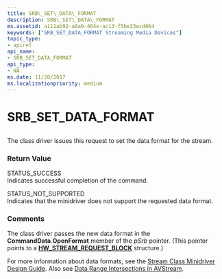 ```yaml
---
title: SRB\_SET\_DATA\_FORMAT
description: SRB\_SET\_DATA\_FORMAT
ms.assetid: a111ab92-a0a0-464e-ac13-f5be33ecd064
keywords: ["SRB_SET_DATA_FORMAT Streaming Media Devices"]
topic_type:
- apiref
api_name:
- SRB_SET_DATA_FORMAT
api_type:
- NA
ms.date: 11/28/2017
ms.localizationpriority: medium
---
```


# SRB\_SET\_DATA\_FORMAT


## <span id="ddk_srb_set_data_format_ks"></span><span id="DDK_SRB_SET_DATA_FORMAT_KS"></span>


The class driver issues this request to set the data format for the stream.

### <span id="return_value"></span><span id="RETURN_VALUE"></span>Return Value

<span id="STATUS_SUCCESS"></span><span id="status_success"></span>STATUS\_SUCCESS  
Indicates successful completion of the command.

<span id="STATUS_NOT_SUPPORTED"></span><span id="status_not_supported"></span>STATUS\_NOT\_SUPPORTED  
Indicates that the minidriver does not support the requested data format.

### Comments

The class driver passes the new data format in the **CommandData**.**OpenFormat** member of the *pSrb* pointer. (This pointer points to a [**HW\_STREAM\_REQUEST\_BLOCK**](https://docs.microsoft.com/windows-hardware/drivers/ddi/strmini/ns-strmini-_hw_stream_request_block) structure.)

For more information about data formats, see the [Stream Class Minidriver Design Guide](https://docs.microsoft.com/windows-hardware/drivers/stream/streaming-minidrivers2). Also see [Data Range Intersections in AVStream](https://docs.microsoft.com/windows-hardware/drivers/stream/data-range-intersections-in-avstream).

 

 





